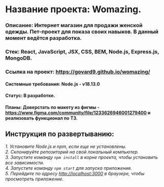 # Название проекта: Womazing.

### Описание: Интернет магазин для продажи женской одежды. Пет-проект для показа своих навыков. В данный момент ведётся разработка.

### Стек: React, JavaScript, JSX, CSS, BEM, Node.js, Express.js, MongoDB.

### Ссылка на проект: https://govard9.github.io/womazing/

#### Системные требования: Node.js - v18.13.0

#### Статус: В разработке.

#### Планы: Доверстать по макету из фигмы - https://www.figma.com/community/file/1233626946001279400 и реализовать функционал по ТЗ.

## Инструкция по развертыванию:

_1. Установите Node.js и npm, если еще не установлены._  
_2. Склонируйте репозиторий на свой локальный компьютер._  
_3. Запустите команду `npm install` в корне проекта, чтобы установить все зависимости._  
_4. Запустите команду `npm start` для запуска приложения._  
_5. Перейдите по адресу [http://localhost:3000](http://localhost:3000) в браузере, чтобы просмотреть приложение._  